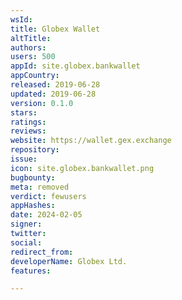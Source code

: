 ```yaml
---
wsId: 
title: Globex Wallet
altTitle: 
authors: 
users: 500
appId: site.globex.bankwallet
appCountry: 
released: 2019-06-28
updated: 2019-06-28
version: 0.1.0
stars: 
ratings: 
reviews: 
website: https://wallet.gex.exchange
repository: 
issue: 
icon: site.globex.bankwallet.png
bugbounty: 
meta: removed
verdict: fewusers
appHashes: 
date: 2024-02-05
signer: 
twitter: 
social: 
redirect_from: 
developerName: Globex Ltd.
features: 

---
```


